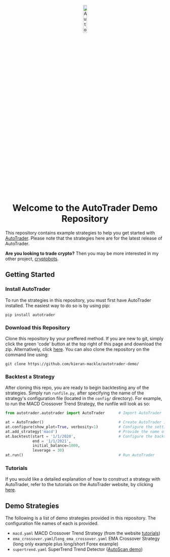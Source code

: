 <p align="center">
  <a href="https://kieran-mackle.github.io/AutoTrader/">
    <img src="https://user-images.githubusercontent.com/60687606/132320916-23445f43-dfdc-4949-9881-e18f622605d2.png" alt="AutoTrader Logo" width="15%" >
  </a>
</p>

<h1 align="center">Welcome to the AutoTrader Demo Repository</h1>

This repository contains example strategies to help you get started with [AutoTrader](https://github.com/kieran-mackle/AutoTrader). Please note that the strategies here are for the latest release of AutoTrader.

**Are you looking to trade crypto?** Then you may be more interested in my other project, [cryptobots](https://github.com/kieran-mackle/cryptobots).

## Getting Started
### Install AutoTrader
To run the strategies in this repository, you must first have AutoTrader installed. The easiest way to do so is by using pip:
```
pip install autotrader
```

### Download this Repository
Clone this repository by your preffered method. If you are new to git, simply click the green 'code' button at the top right of this page and download the zip. 
Alternatively, click [here](https://github.com/kieran-mackle/autotrader-demo/archive/refs/heads/main.zip). You can also clone the repository on the command line using:

```
git clone https://github.com/kieran-mackle/autotrader-demo/ 
```

### Backtest a Strategy
After cloning this repo, you are ready to begin backtesting any of the strategies. Simply run `runfile.py`, after specifying the name of the strategy's configuration file (located in the `config/` directory). For example, to run the MACD Crossover Trend Strategy, the runfile will look as so:

```py
from autotrader.autotrader import AutoTrader      # Import AutoTrader

at = AutoTrader()                                 # Create AutoTrader instance
at.configure(show_plot=True, verbosity=1)         # Configure the settings of AutoTrader
at.add_strategy('macd')                           # Provide the name of the strategy configuration file
at.backtest(start = '1/1/2020',                   # Configure the backtest
            end = '1/1/2021',
            initial_balance=1000,
            leverage = 30)
at.run()                                          # Run AutoTrader
```

### Tutorials
If you would like a detailed explanation of how to construct a strategy with AutoTrader, refer to the tutorials on the AutoTrader website, by clicking 
[here](https://kieran-mackle.github.io/AutoTrader/tutorials).

## Demo Strategies
The following is a list of demo strategies provided in this repository. The configuration file names of each is provided.

- `macd.yaml` MACD Crossover Trend Strategy (from the website [tutorials](https://kieran-mackle.github.io/AutoTrader/tutorials/strategy))
- `ema_crossover.yaml`/`long_ema_crossover.yaml` EMA Crossover Strategy (long only example plus long/short Forex example)
- `supertrend.yaml` SuperTrend Trend Detector ([AutoScan demo](https://kieran-mackle.github.io/AutoTrader/2021/09/27/developing-scanner.html))
